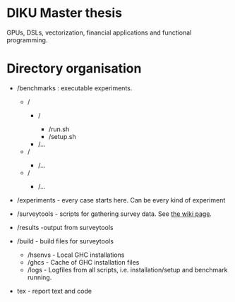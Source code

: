 DIKU Master thesis
==================

GPUs, DSLs, vectorization, financial applications and functional programming.


Directory organisation
======================

* /benchmarks  : executable experiments.
  - /<experiment0>
    - /<insance0>
      - /run.sh
      - /setup.sh
    - /...
  - /<instance1>
    - /...
  - /<experiment1>
    - /...

* /experiments - every case starts here. Can be every kind of experiment

* /surveytools - scripts for gathering survey data. See [the wiki page](vectorprogramming/wiki/Surveytools).

* /results -output from surveytools

* /build - build files for surveytools
  - /hsenvs - Local GHC installations
  - /ghcs - Cache of GHC installation files
  - /logs - Logfiles from all scripts, i.e. installation/setup and benchmark running.


* tex - report text and code
